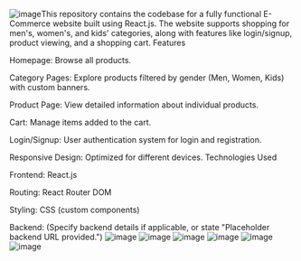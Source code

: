 ![image](https://github.com/user-attachments/assets/9d0a2026-cb2f-4758-b57d-ac98baa85ff9)This repository contains the codebase for a fully functional E-Commerce website built using React.js. The website supports shopping for men's, women's, and kids' categories, along with features like login/signup, product viewing, and a shopping cart.
Features

Homepage: Browse all products.

Category Pages: Explore products filtered by gender (Men, Women, Kids) with custom banners.

Product Page: View detailed information about individual products.

Cart: Manage items added to the cart.

Login/Signup: User authentication system for login and registration.

Responsive Design: Optimized for different devices.
Technologies Used

Frontend: React.js

Routing: React Router DOM

Styling: CSS (custom components)

Backend: (Specify backend details if applicable, or state "Placeholder backend URL provided.")
![image](https://github.com/user-attachments/assets/ccdb2f52-d156-423b-92ca-25925ff738c7)
![image](https://github.com/user-attachments/assets/dad6ecfb-d3dc-44a2-be02-0924646088e1)
![image](https://github.com/user-attachments/assets/3da0f5a1-7746-4cc2-abee-3ace18e97f30)
![image](https://github.com/user-attachments/assets/30d2c231-b279-43b7-9948-38af13d59489)
![image](https://github.com/user-attachments/assets/9a0880f7-ea4f-437b-a6ba-0eb20f9a6678)
![image](https://github.com/user-attachments/assets/ec01cbd6-6717-427d-8eef-44d05c1029e4)








